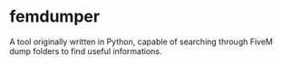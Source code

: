# femdumper
A tool originally written in Python, capable of searching through FiveM dump folders to find useful informations.
